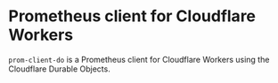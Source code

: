 # Prometheus client for Cloudflare Workers

`prom-client-do` is a Prometheus client for Cloudflare Workers using the Cloudflare Durable Objects.
